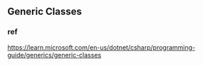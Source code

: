 ## Generic Classes



### ref
https://learn.microsoft.com/en-us/dotnet/csharp/programming-guide/generics/generic-classes
